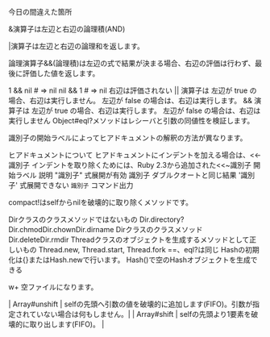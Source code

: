 今日の間違えた箇所

&演算子は左辺と右辺の論理積(AND)

|演算子は左辺と右辺の論理和を返します。

論理演算子&&(論理積)は左辺の式で結果が決まる場合、右辺の評価は行わず、最後に評価した値を返します。

1 && nil # => nil
nil && 1 # => nil 右辺は評価されない
|| 演算子は
左辺が true の場合、右辺は実行しません。
左辺が false の場合は、右辺は実行します。
&& 演算子は
左辺が true の場合、右辺は実行します。
左辺が false の場合は、右辺は実行しません
Object#eql?メソッドはレシーバと引数の同値性を検証します。

識別子の開始ラベルによってヒアドキュメントの解釈の方法が異なります。

ヒアドキュメントについて
ヒアドキュメントにインデントを加える場合は、<<-識別子
インデントを取り除くためには、Ruby 2.3から追加された<<~識別子
開始ラベル	説明
"識別子"	式展開が有効
識別子	ダブルクオートと同じ結果
'識別子'	式展開できない
`識別子`	コマンド出力

compact!はselfからnilを破壊的に取り除くメソッドです。

Dirクラスのクラスメソッドではないもの
Dir.directory?Dir.chmodDir.chownDir.dirname
Dirクラスのクラスメソッド
Dir.deleteDir.rmdir
Threadクラスのオブジェクトを生成するメソッドとして正しいもの
Thread.new, Thread.start, Thread.fork
==、eql?は同じ
Hashの初期化は{}またはHash.newで行います。
Hash()で空のHashオブジェクトを生成できる

w+
空ファイルになります。

| Array#unshift | selfの先頭へ引数の値を破壊的に追加します(FIFO)。引数が指定されていない場合は何もしません。|
| Array#shift | selfの先頭より1要素を破壊的に取り出します(FIFO)。 |
